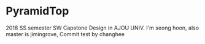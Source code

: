 # PyramidTop
2018 SS semester SW Capstone Design in AJOU UNIV.
I'm seong hoon, also master is jimingrove, Commit test by changhee
